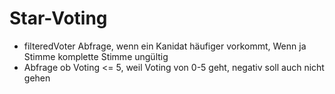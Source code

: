 # Star-Voting

- filteredVoter Abfrage, wenn ein Kanidat häufiger vorkommt, Wenn ja Stimme komplette Stimme ungültig
- Abfrage ob Voting <= 5, weil Voting von 0-5 geht, negativ soll auch nicht gehen

